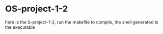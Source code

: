 # OS-project-1-2

here is the S-project-1-2, run the makefile to compile, the shell generated is the executable